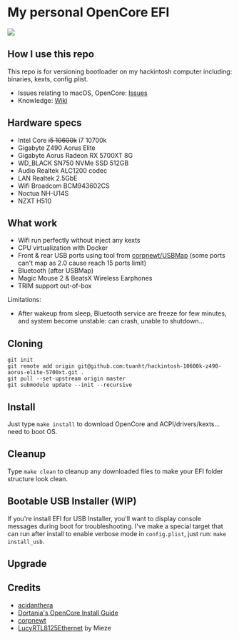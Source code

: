 # My personal OpenCore EFI

![](screenshots/2021-10-26.png)

## How I use this repo

This repo is for versioning bootloader on my hackintosh computer including: binaries, kexts, config.plist.

- Issues relating to macOS, OpenCore: [Issues](https://github.com/tuanht/hackintosh-10600k-z490-aorus-elite-5700xt/issues)
- Knowledge: [Wiki](https://github.com/tuanht/hackintosh-10600k-z490-aorus-elite-5700xt/wiki)

## Hardware specs

- Intel Core ~~i5 10600k~~ i7 10700k
- Gigabyte Z490 Aorus Elite
- Gigabyte Aorus Radeon RX 5700XT 8G
- WD_BLACK SN750 NVMe SSD 512GB
- Audio Realtek ALC1200 codec
- LAN Realtek 2.5GbE
- Wifi Broadcom BCM943602CS
- Noctua NH-U14S
- NZXT H510

## What work

- Wifi run perfectly without inject any kexts
- CPU virtualization with Docker
- Front & rear USB ports using tool from [corpnewt/USBMap](https://github.com/corpnewt/USBMap) (some ports can't map as 2.0 cause reach 15 ports limit)
- Bluetooth (after USBMap)
- Magic Mouse 2 & BeatsX Wireless Earphones
- TRIM support out-of-box

Limitations:
- After wakeup from sleep, Bluetooth service are freeze for few minutes, and system become unstable: can crash, unable to shutdown...

## Cloning

```shell
git init
git remote add origin git@github.com:tuanht/hackintosh-10600k-z490-aorus-elite-5700xt.git .
git pull --set-upstream origin master
git submodule update --init --recursive
```

## Install

Just type `make install` to download OpenCore and ACPI/drivers/kexts... need to boot OS.

## Cleanup

Type `make clean` to cleanup any downloaded files to make your EFI folder structure look clean.

## Bootable USB Installer (WIP)

If you're install EFI for USB Installer, you'll want to display console messages during boot for troubleshooting. I've make a special target that can run after install to enable verbose mode in `config.plist`, just run: `make install_usb`.

## Upgrade

## Credits

- [acidanthera](https://github.com/acidanthera)
- [Dortania's OpenCore Install Guide](https://dortania-github-io.thrrip.space/OpenCore-Install-Guide/)
- [corpnewt](https://github.com/corpnewt)
- [LucyRTL8125Ethernet](https://www.insanelymac.com/forum/files/file/1004-lucyrtl8125ethernet/) by Mieze
